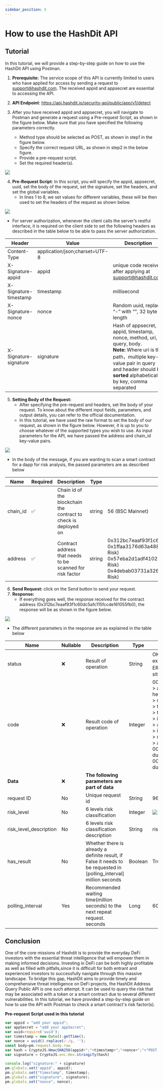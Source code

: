 ```yaml
---
sidebar_position: 5
---
```


# How to use the HashDit API

## Tutorial
In this tutorial, we will provide a step-by-step guide on how to use the HashDit API using Postman. 
 
1. **Prerequisite:** The service scope of this API is currently limited to users who have applied for access by sending a request to support@hashdit.com. The received appid and appsecret are essential to accessing the API.


2. **API Endpoint**: https://api.hashdit.io/security-api/public/app/v1/detect  


3. After you have received appid and appsecret, you will navigate to Postman and generate a request using a Pre-request Script, as shown in the figure below. Make sure that you have specified the following parameters correctly.
    - Method type should be selected as POST, as shown in step1 in the figure below.
    - Specify the correct request URL, as shown in step2 in the below figure.
    - Provide a pre-request script.
    - Set the required header(s).

![](../static/img//tutorial-1.png)

4. **Pre-Request Script**: In this script, you will specify the appid, appsecret, uuid, set the body of the request, set the signature, set the headers, and set the global variables.
   - In lines 1 to 8, we set values for different variables, these will be then used to set the headers of the request as shown below.

![](../static/img/tutorial-2.png)

   - For server authorization, whenever the client calls the server’s restful interface, it is required on the client side to set the following headers as described in the table below to be able to pass the server authorization. 
   
| Header                | Value                          | Description                                                                                                                                                                                                          |
|-----------------------|--------------------------------|----------------------------------------------------------------------------------------------------------------------------------------------------------------------------------------------------------------------|
| Content-Type          | application/json;charset=UTF-8 |                                                                                                                                                                                                                      |
| X-Signature-appid     | appid                          | unique code received after applying at support@hashdit.com                                                                                                                                                           |
| X-Signature-timestamp | timestamp                      | millisecond                                                                                                                                                                                                          |
| X-Signature-nonce     | nonce                          | Random uuid, replace “-” with “”, 32 byte length                                                                                                                                                                     |
| X-Signature-signature | signature                      | Hash of appsecret, appid, timestamp, nonce, method, uri, query, body. <br />**Note:** Where uri is the path，multiple key-value pair  in query and header should be **sorted** alphabetically by key, comma separated |

5. **Setting Body of the Request:**
   - After specifying the pre-request and headers, set the body of your request. To know about the different input fields, parameters, and output details, you can refer to the official documentation.   
   - In this tutorial, we have used the raw format to set the body of our request, as shown in the figure below. However, it is up to you to choose whatever of the supported types you wish to use. As input parameters for the API, we have passed the address and chain_id key-value pairs.

![](../static/img/tutorial-3.png)
   - In the body of the message, if you are wanting to scan a smart contract for a dapp for risk analysis, the passed parameters are as described below

| Name     | Required | Description                                                     | Type   | Example                                                                                                                                                                                                                               |
|----------|----------|-----------------------------------------------------------------|--------|---------------------------------------------------------------------------------------------------------------------------------------------------------------------------------------------------------------------------------------|
| chain_id | ✅        | Chain id of the blockchain the contract to check is deployed on | string | 56 (BSC Mainnet)                                                                                                                                                                                                                      |
| address  | ✅        | Contract address that needs to be scanned for risk factor       | string | 0x312bc7eaaf93f1c60dc5afc115fccde161055fb0(No Risk)<br />0x1ffaa3176d63a4889391f628e6f3c934cf00c9ba(Low Risk)<br />0x57eba2d1adf4102051ac8094aec65d48d6c3bfae(Medium Risk)<br />0x4debab03731a326c04f69621c3de3e1bc0b34ff8(High Risk) |

6. **Send Request:** click on the Send button to send your request.
7. **Response:**
   - If everything goes well, the response received for the contract address (0x312bc7eaaf93f1c60dc5afc115fccde161055fb0), the response will be as shown in the figure below.

![](../static/img/tutorial-4.png)
   - The different parameters in the response are as explained in the table below

| Name             | Nullable | Description                                                                                                 | Type   | Example                                                                                                                                                                                                                                                                                                                                                                                                                                               |
|------------------|----------|-------------------------------------------------------------------------------------------------------------|--------|-------------------------------------------------------------------------------------------------------------------------------------------------------------------------------------------------------------------------------------------------------------------------------------------------------------------------------------------------------------------------------------------------------------------------------------------------------|
| status           | ❌        | Result of operation                                                                                         | String | OK： The scanning process terminated as expected <br />ERROR： Exception thrown or unexpected situation met                                                                                                                                                                                                                                                                                                                                             |
| code             | ❌        | Result code of operation                                                                                    | Integer    | 00001:verify signature error<br /> > appid, timestamp, nonce, signature headers can not be null or empty<br />> nonce is illegal<br />> timestamp has illegal<br />> timestamp is expired<br />> invalid appid<br />> appid has expired<br />> invalid signature<br />> replay request<br />> app is out of count limit<br />00002:unknown server error occurred during verifying signature<br />00003:unknown server error occurred during detection |
| **Data**         | ❌        | **The following parameters are part of data**                                                               |        |                                                                                                                                                                                                                                                                                                                                                                                                                                                       |
| request ID       | No        | Unique request id                                                                                           | String |   96c9d4c578ec466db51ed5290dd84463                                                                                                                                                                                                                                                                                                                                                                                                                                                    |
| risk_level       | No       | 6 levels risk classification                                               | Integer   | ![](../static/img/tutorial-5.png)                                                                                                                                                                                                                                                                                                                                   |
| risk_level_description | No        | 6 levels risk classification description | String   | risk level shorten version ([link](./risk-level-description/risk-level-description-short.md)) |
| has_result       | No       | Whether there is already a definite result, if False it needs to be requested in [polling_interval] million seconds | Boolean   | True                                                                                                                                                                                                                                                                                                                                                                                                                                                  |
| polling_interval | Yes       | Recommended waiting time(million seconds) to the next repeat request. seconds                                                                   | Long   | 60000                                                                                                                                                                                                                                                                                                                                                                                                                                                    |

## Conclusion

One of the core missions of Hashdit is to provide the everyday DeFi investors with the essential threat intelligence that will empower them in making informed decisions. Investing in DeFi can be both highly profitable as well as filled with pitfalls,since it is difficult for both entrant and experienced investors to successfully navigate through this massive landscape. To bridge this gap, HashDit aims to provide timely and comprehensive threat intelligence on DeFi projects, the HashDit Address Query Public API is one such attempt. It can be used to query the risk that may be associated with a token or a smart contract due to several different vulnerabilities. In this tutorial, we have provided a step-by-step guide on how to use the API with Postman to check a smart contract's risk factor(s).
 
**Pre-request Script used in this tutorial**
```javascript
var appid = "add your appid";
var appSecret = "add your appSecret";
var uuid=require('uuid');
var timestamp = new Date().getTime();
var nonce = uuid().replace(/-/g, '');
const body=pm.request.body.raw
var hash = CryptoJS.HmacSHA256(appid+";"+timestamp+";"+nonce+";"+"POST;/security-api/public/app/v1/detect;"+ body, appSecret)
var signature = CryptoJS.enc.Hex.stringify(hash)
 
console.log("signature:" + signature)
pm.globals.set('appid', appid);
pm.globals.set("timestamp", timestamp);
pm.globals.set("signature", signature);
pm.globals.set("nonce", nonce);
```
